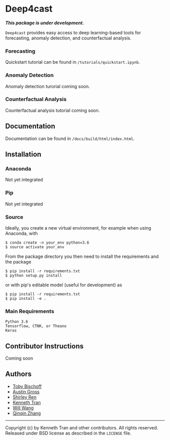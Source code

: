 # Deep4cast 

***This package is under development.***

```Deep4cast``` provides easy access to deep learning-based tools for forecasting, anomaly detection, and counterfactual analysis.

### Forecasting
Quickstart tutorial can be found in ```/tutorials/quickstart.ipynb```.

### Anomaly Detection
Anomaly detection turorial coming soon.

### Counterfactual Analysis
Counterfactual analysis tutorial coming soon.

## Documentation
Documentation can be found in ```/docs/build/html/index.html```.

## Installation
### Anaconda
Not yet integrated

### Pip
Not yet integrated

### Source
Ideally, you create a new virtual environment, for example when using Anaconda, with
```
$ conda create -n your_env python=3.6
$ source activate your_env
```
From the package directory you then need to install the requirements and the package
```
$ pip install -r requirements.txt
$ python setup.py install
```
or with pip's editable model (useful for development) as
```
$ pip install -r requirements.txt
$ pip install -e .
```

### Main Requirements
```
Python 3.6
Tensorflow, CTNK, or Theano
Keras
```

## Contributor Instructions
Coming soon

## Authors
- [Toby Bischoff](tobischo@microsoft.com)
- [Austin Gross](augross@microsoft.com)
- [Shirley Ren](shirleyr@microsoft.com)
- [Kenneth Tran](ktran@microsoft.com)
- [Will Wang](will.wang@microsoft.com)
- [Qinqin Zhang](qinzh@microsoft.com)
____
Copyright (c) by Kenneth Tran and other contributors. All rights reserved.  Released under BSD license as described in the `LICENSE` file.
